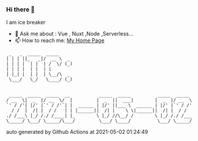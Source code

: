 ### Hi there 👋

I am ice breaker

- 💬 Ask me about : Vue , Nuxt ,Node ,Serverless...
- 📫 How to reach me: [My Home Page](https://icebreaker.top/)

```
 _   _  _____  _____     
| | | ||_   _|/  __ \  _ 
| | | |  | |  | /  \/ (_)
| | | |  | |  | |        
| |_| |  | |  | \__/\  _ 
 \___/   \_/   \____/ (_)
                         
                         
 _____  _____  _____  __           _____  _____          _____  _____ 
/ __  \|  _  |/ __  \/  |         |  _  ||  ___|        |  _  |/ __  \
`' / /'| |/' |`' / /'`| |  ______ | |/' ||___ \  ______ | |/' |`' / /'
  / /  |  /| |  / /   | | |______||  /| |    \ \|______||  /| |  / /  
./ /___\ |_/ /./ /____| |_        \ |_/ //\__/ /        \ |_/ /./ /___
\_____/ \___/ \_____/\___/         \___/ \____/          \___/ \_____/
```

auto generated by Github Actions at 2021-05-02 01:24:49
